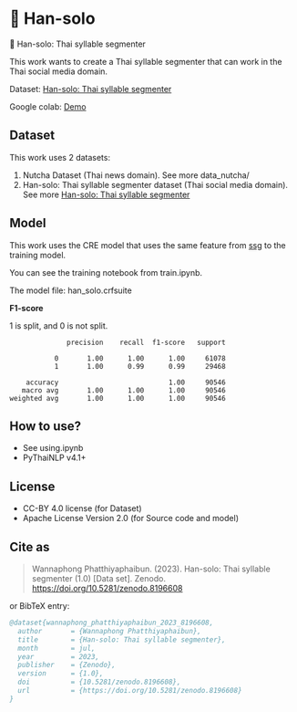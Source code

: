 # 🪿 Han-solo
🪿 Han-solo: Thai syllable segmenter

This work wants to create a Thai syllable segmenter that can work in the Thai social media domain.

Dataset: [Han-solo: Thai syllable segmenter](https://zenodo.org/record/8196608)

Google colab: [Demo](https://colab.research.google.com/github/pythainlp/Han-solo/blob/main/using.ipynb) 


## Dataset

This work uses 2 datasets:

1. Nutcha Dataset (Thai news domain). See more data_nutcha/
2. Han-solo: Thai syllable segmenter dataset (Thai social media domain). See more [Han-solo: Thai syllable segmenter](https://zenodo.org/record/8196608)

## Model

This work uses the CRE model that uses the same feature from [ssg](https://github.com/ponrawee/ssg) to the training model.

You can see the training notebook from train.ipynb.

The model file: han_solo.crfsuite

**F1-score**

1 is split, and 0 is not split.

```
              precision    recall  f1-score   support

           0       1.00      1.00      1.00     61078
           1       1.00      0.99      0.99     29468

    accuracy                           1.00     90546
   macro avg       1.00      1.00      1.00     90546
weighted avg       1.00      1.00      1.00     90546
```

## How to use?

- See using.ipynb
- PyThaiNLP v4.1+

## License

- CC-BY 4.0 license (for Dataset)
- Apache License Version 2.0 (for Source code and model)

## Cite as

> Wannaphong Phatthiyaphaibun. (2023). Han-solo: Thai syllable segmenter (1.0) [Data set]. Zenodo. https://doi.org/10.5281/zenodo.8196608

or BibTeX entry:

``` bib
@dataset{wannaphong_phatthiyaphaibun_2023_8196608,
  author       = {Wannaphong Phatthiyaphaibun},
  title        = {Han-solo: Thai syllable segmenter},
  month        = jul,
  year         = 2023,
  publisher    = {Zenodo},
  version      = {1.0},
  doi          = {10.5281/zenodo.8196608},
  url          = {https://doi.org/10.5281/zenodo.8196608}
}
```
